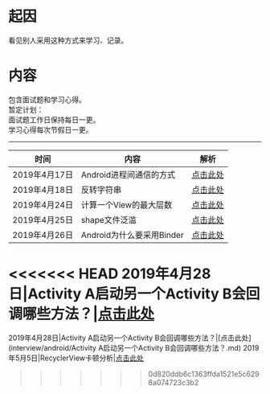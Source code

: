 # 起因  
看见别人采用这种方式来学习、记录。
# 内容
包含面试题和学习心得。  
暂定计划：  
面试题工作日保持每日一更。  
学习心得每次节假日一更。

-------

时间|内容|解析  
-|-|-
2019年4月17日|Android进程间通信的方式|[点击此处](interview/android/Android进程间通信的方式.md)
2019年4月18日|反转字符串|[点击此处](interview/java/反转字符串.md)
2019年4月24日|计算一个View的最大层数|[点击此处](interview/android/计算一个View的最大层数.md)
2019年4月25日|shape文件泛滥|[点击此处](interview/android/shape文件泛滥.md)
2019年4月26日|Android为什么要采用Binder|[点击此处](interview/android/Android为什么采用Binder.md)
<<<<<<< HEAD
2019年4月28日|Activity A启动另一个Activity B会回调哪些方法？|[点击此处](interview/android/ActivityA启动另一个ActivityB会回调哪些方法？.md)
=======
2019年4月28日|Activity A启动另一个Activity B会回调哪些方法？|[点击此处](interview/android/Activity A启动另一个Activity B会回调哪些方法？.md)
2019年5月5日|RecyclerView卡顿分析|[点击此处](interview/android/RecyclerView卡顿分析.md)
>>>>>>> 0d820ddb6c1363ffda1521e5c6298a074723c3b2
